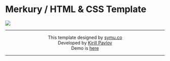 # Merkury / HTML &amp; CSS Template
<img src="https://dev.pavlovkirill.com/merkury/img/browser-mockup.jpg" />

<hr>
<p align="center">
This template designed by <a href="https://symu.co/freebies/templates-4/merkury-psd-template/">symu.co</a> <br>
Developed by <a href="http://pavlovkirill.com">Kirill Pavlov</a> <br>
Demo is <a href="http://dev.pavlovkirill.com/merkury">here</a>
</p>
<hr>
